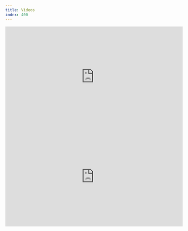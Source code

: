 ```yaml
---
title: Videos
index: 400
---
```


<div class="flex-video widescreen">
	<iframe width="560" height="315" src="https://www.youtube.com/embed/-lm_RpfDQDw" frameborder="0" allowfullscreen></iframe>
</div>
<div class="flex-video widescreen">
	<iframe width="560" height="315" src="https://www.youtube.com/embed/zzynTnIELio" frameborder="0" allowfullscreen></iframe>
</div>